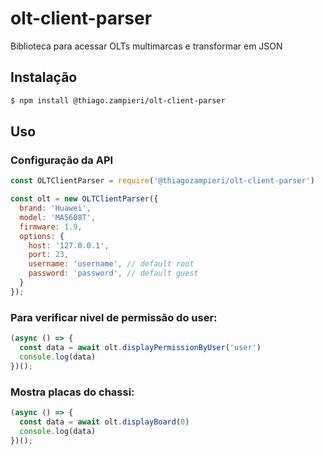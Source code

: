 # olt-client-parser

Biblioteca para acessar OLTs multimarcas e transformar em JSON

## Instalação

```bash
$ npm install @thiago.zampieri/olt-client-parser
```

## Uso

### Configuração da API

```js
const OLTClientParser = require('@thiagozampieri/olt-client-parser')

const olt = new OLTClientParser({
  brand: 'Huawei',
  model: 'MA5608T',
  firmware: 1.9,
  options: {
    host: '127.0.0.1',
    port: 23,
    username: 'username', // default root
    password: 'password', // default guest
  }
});
```

### Para verificar nivel de permissão do user:

```js
(async () => {
  const data = await olt.displayPermissionByUser('user')
  console.log(data)
})();
```

### Mostra placas do chassi:

```js
(async () => {
  const data = await olt.displayBoard(0)
  console.log(data)  
})();
```
